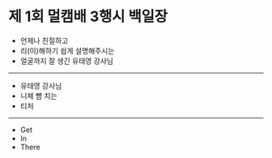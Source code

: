 # 제 1회 멀캠배 3행시  백일장

* 언제나 친절하고
* 리(이)해하기 쉽게 설명해주시는
* 얼굴까지 잘 생긴 유태영 강사님
---
* 유태영 강사님
* 니체 뺨 치는
* 티처
---
* Get
* In
* There

